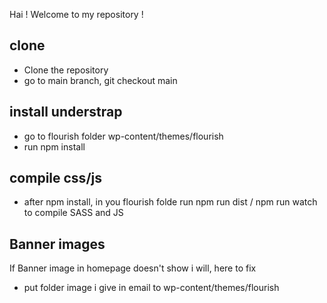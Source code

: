 Hai ! Welcome to my repository !

## clone
- Clone the repository
- go to main branch, git checkout main

## install understrap
- go to flourish folder wp-content/themes/flourish
- run npm install

## compile css/js
- after npm install, in you flourish folde run npm run dist / npm run watch to compile SASS and JS

## Banner images
If Banner image in homepage doesn't show i will, here to fix
- put folder image i give in email to wp-content/themes/flourish